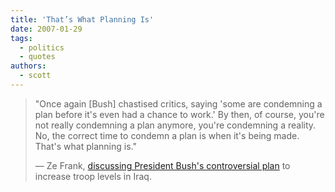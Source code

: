 ```yaml
---
title: 'That’s What Planning Is'
date: 2007-01-29
tags:
  - politics
  - quotes
authors:
  - scott
---
```


> "Once again \[Bush\] chastised critics, saying 'some are condemning a plan before it's even had a chance to work.' By then, of course, you're not really condemning a plan anymore, you're condemning a reality. No, the correct time to condemn a plan is when it's being made. That's what planning is."
>
> — Ze Frank, [discussing President Bush's controversial plan](http://www.zefrank.com/theshow/archives/2007/01/012607.html) to increase troop levels in Iraq.

